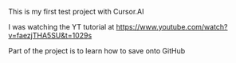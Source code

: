 This is my first test project with Cursor.AI

I was watching the YT tutorial at https://www.youtube.com/watch?v=faezjTHA5SU&t=1029s

Part of the project is to learn how to save onto GitHub
